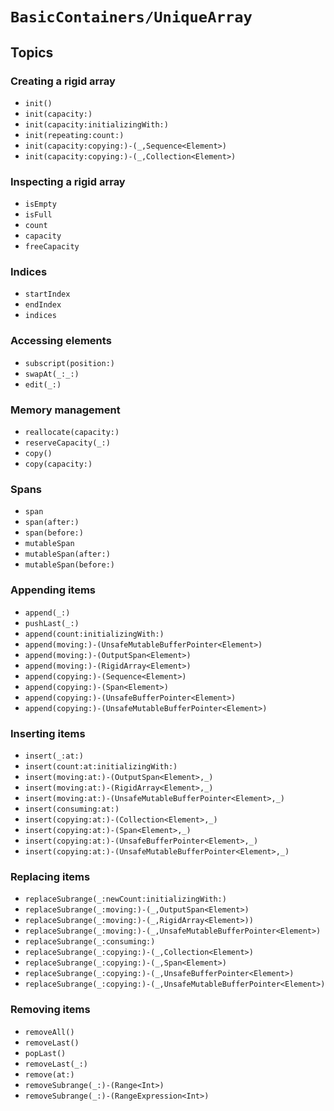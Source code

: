 # ``BasicContainers/UniqueArray``

## Topics

### Creating a rigid array

- ``init()``
- ``init(capacity:)``
- ``init(capacity:initializingWith:)``
- ``init(repeating:count:)``
- ``init(capacity:copying:)-(_,Sequence<Element>)``
- ``init(capacity:copying:)-(_,Collection<Element>)``

### Inspecting a rigid array

- ``isEmpty``
- ``isFull``
- ``count``
- ``capacity``
- ``freeCapacity``

### Indices

- ``startIndex``
- ``endIndex``
- ``indices``

### Accessing elements

- ``subscript(position:)``
- ``swapAt(_:_:)``
- ``edit(_:)``

### Memory management

- ``reallocate(capacity:)``
- ``reserveCapacity(_:)``
- ``copy()``
- ``copy(capacity:)``

### Spans

- ``span``
- ``span(after:)``
- ``span(before:)``
- ``mutableSpan``
- ``mutableSpan(after:)``
- ``mutableSpan(before:)``

### Appending items

- ``append(_:)``
- ``pushLast(_:)``
- ``append(count:initializingWith:)``
- ``append(moving:)-(UnsafeMutableBufferPointer<Element>)``
- ``append(moving:)-(OutputSpan<Element>)``
- ``append(moving:)-(RigidArray<Element>)``
- ``append(copying:)-(Sequence<Element>)``
- ``append(copying:)-(Span<Element>)``
- ``append(copying:)-(UnsafeBufferPointer<Element>)``
- ``append(copying:)-(UnsafeMutableBufferPointer<Element>)``

### Inserting items

- ``insert(_:at:)``
- ``insert(count:at:initializingWith:)``
- ``insert(moving:at:)-(OutputSpan<Element>,_)``
- ``insert(moving:at:)-(RigidArray<Element>,_)``
- ``insert(moving:at:)-(UnsafeMutableBufferPointer<Element>,_)``
- ``insert(consuming:at:)``
- ``insert(copying:at:)-(Collection<Element>,_)``
- ``insert(copying:at:)-(Span<Element>,_)``
- ``insert(copying:at:)-(UnsafeBufferPointer<Element>,_)``
- ``insert(copying:at:)-(UnsafeMutableBufferPointer<Element>,_)``

### Replacing items

- ``replaceSubrange(_:newCount:initializingWith:)``
- ``replaceSubrange(_:moving:)-(_,OutputSpan<Element>)``
- ``replaceSubrange(_:moving:)-(_,RigidArray<Element>))``
- ``replaceSubrange(_:moving:)-(_,UnsafeMutableBufferPointer<Element>)``
- ``replaceSubrange(_:consuming:)``
- ``replaceSubrange(_:copying:)-(_,Collection<Element>)``
- ``replaceSubrange(_:copying:)-(_,Span<Element>)``
- ``replaceSubrange(_:copying:)-(_,UnsafeBufferPointer<Element>)``
- ``replaceSubrange(_:copying:)-(_,UnsafeMutableBufferPointer<Element>)``

### Removing items

- ``removeAll()``
- ``removeLast()``
- ``popLast()``
- ``removeLast(_:)``
- ``remove(at:)``
- ``removeSubrange(_:)-(Range<Int>)``
- ``removeSubrange(_:)-(RangeExpression<Int>)``
